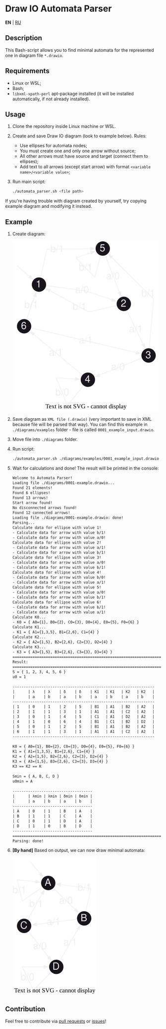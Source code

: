 # Draw IO Automata Parser

**EN** | [RU](README_RU.md)

## Description

This Bash-script allows you to find minimal automata for the represented one in diagram file `*.drawio`.

## Requirements

- Linux or WSL;
- Bash;
- `libxml-xpath-perl` apt-package installed (it will be installed automatically, if not already installed).

## Usage

1. Clone the repository inside Linux machine or WSL.

2. Create and save Draw IO diagram (look to example below).
   Rules:

   - Use ellipses for automata nodes;
   - You must create one and only one arrow without source;
   - All other arrows must have source and target (connect them to ellipses);
   - Add text to all arrows (except start arrow) with format `<variable name>/<variable value>`;

3. Run main script:

    ```bash
    ./automata_parser.sh <file path>
    ```

If you're having trouble with diagram created by yourself, try copying example diagram and modifying it instead.

## Example

1. Create diagram:

   ![Input diagram](images/1_input_diagram.svg)

2. Save diagram as `XML file (.drawio)` (very important to save in XML because file will be parsed that way).
   You can find this example in `./diagrams/examples` folder - file is called `0001_example_input.drawio`.

3. Move file into `./diagrams` folder.

4. Run script:

   ```bash
   ./automata_parser.sh ./diagrams/examples/0001_example_input.drawio
   ```

5. Wait for calculations and done! The result will be printed in the console:

   ```log
   Welcome to Automata Parser!
   Loading file ./diagrams/0001-example.drawio...
   Found 21 elements!
   Found 6 ellipses!
   Found 13 arrows!
   Start arrow found!
   No disconnected arrows found!
   Found 12 connected arrows!
   Loading file ./diagrams/0001-example.drawio: done!
   Parsing...
   Calculate data for ellipse with value 1!
   - Calculate data for arrow with value b/1!
   - Calculate data for arrow with value a/0!
   Calculate data for ellipse with value 2!
   - Calculate data for arrow with value a/1!
   - Calculate data for arrow with value b/1!
   Calculate data for ellipse with value 3!
   - Calculate data for arrow with value a/0!
   - Calculate data for arrow with value b/1!
   Calculate data for ellipse with value 4!
   - Calculate data for arrow with value b/0!
   - Calculate data for arrow with value a/1!
   Calculate data for ellipse with value 5!
   - Calculate data for arrow with value a/0!
   - Calculate data for arrow with value b/1!
   Calculate data for ellipse with value 6!
   - Calculate data for arrow with value b/1!
   - Calculate data for arrow with value a/1!
   Calculate K0...
   - K0 = { A0={1}, B0={2}, C0={3}, D0={4}, E0={5}, F0={6} }
   Calculate K1...
   - K1 = { A1={1,3,5}, B1={2,6}, C1={4} }
   Calculate K2...
   - K2 = { A2={1,5}, B2={2,6}, C2={3}, D2={4} }
   Calculate K3...
   - K3 = { A3={1,5}, B3={2,6}, C3={3}, D3={4} }
   ================================================================================
   Result:
   ================================================================================
   S = { 1, 2, 3, 4, 5, 6 }
   u0 = 1

   ----------------------------------------------------------------
   |      | λ    | λ    | δ    | δ    | K1   | K1   | K2   | K2   |
   |      | a    | b    | a    | b    | a    | b    | a    | b    |
   ----------------------------------------------------------------
   | 1    | 0    | 1    | 2    | 5    | B1   | A1   | B2   | A2   |
   | 2    | 1    | 1    | 3    | 1    | A1   | A1   | C2   | A2   |
   | 3    | 0    | 1    | 4    | 5    | C1   | A1   | D2   | A2   |
   | 4    | 1    | 0    | 6    | 4    | B1   | C1   | B2   | D2   |
   | 5    | 0    | 1    | 2    | 5    | B1   | A1   | B2   | A2   |
   | 6    | 1    | 1    | 3    | 1    | A1   | A1   | C2   | A2   |
   ----------------------------------------------------------------

   K0 = { A0={1}, B0={2}, C0={3}, D0={4}, E0={5}, F0={6} }
   K1 = { A1={1,3,5}, B1={2,6}, C1={4} }
   K2 = { A2={1,5}, B2={2,6}, C2={3}, D2={4} }
   K3 = { A3={1,5}, B3={2,6}, C3={3}, D3={4} }
   K3 == K2 == K

   Smin = { A, B, C, D }
   u0min = A

   ------------------------------------
   |      | λmin | λmin | δmin | δmin |
   |      | a    | b    | a    | b    |
   ------------------------------------
   | A    | 0    | 1    | B    | A    |
   | B    | 1    | 1    | C    | A    |
   | C    | 0    | 1    | D    | A    |
   | D    | 1    | 0    | B    | D    |
   ------------------------------------
   ================================================================================
   Parsing: done!
   ```

6. **[By hand]** Based on output, we can now draw minimal automata:

   ![Result diagram](images/2_result_diagram.svg)

## Contribution

Feel free to contribute via [pull requests](https://github.com/Nikolai2038/draw-io-automata-parser/pulls) or [issues](https://github.com/Nikolai2038/draw-io-automata-parser/issues)!
